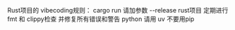 Rust项目的 vibecoding规则：
cargo run 请加参数  --release
rust项目 定期进行 fmt 和 clippy检查 并修复所有错误和警告
python 请用 uv 不要用pip